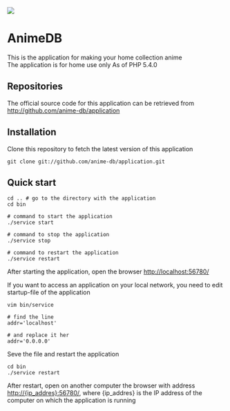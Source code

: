 <img src="http://anime-db.org/images/logo.jpg">

# AnimeDB #

This is the application for making your home collection anime<br/>
The application is for home use only
As of PHP 5.4.0

## Repositories ##

The official source code for this application can be retrieved from<br/>
<http://github.com/anime-db/application>

## Installation ##

Clone this repository to fetch the latest version of this application

    git clone git://github.com/anime-db/application.git

## Quick start ##

    cd .. # go to the directory with the application
    cd bin

    # command to start the application
    ./service start

    # command to stop the application
    ./service stop

    # command to restart the application
    ./service restart

After starting the application, open the browser <http://localhost:56780/>

If you want to access an application on your local network, you need to edit startup-file of the application

    vim bin/service

    # find the line
    addr='localhost'

    # and replace it her 
    addr='0.0.0.0'

Seve the file and restart the application

    cd bin
    ./service restart


After restart, open on another computer the browser with address <http://{ip_addres}:56780/>, where {ip_addres} is the IP address of the computer on which the application is running
